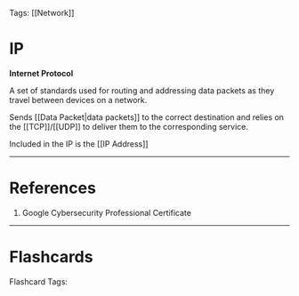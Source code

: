 Tags: [[Network]]
# IP

**Internet Protocol**

A set of standards used for routing and addressing data packets as they travel between devices on a network.

Sends [[Data Packet|data packets]] to the correct destination and relies on the [[TCP]]/[[UDP]] to deliver them to the corresponding service.

Included in the IP is the [[IP Address]]

---
# References

1. Google Cybersecurity Professional Certificate

---
# Flashcards

Flashcard Tags: 